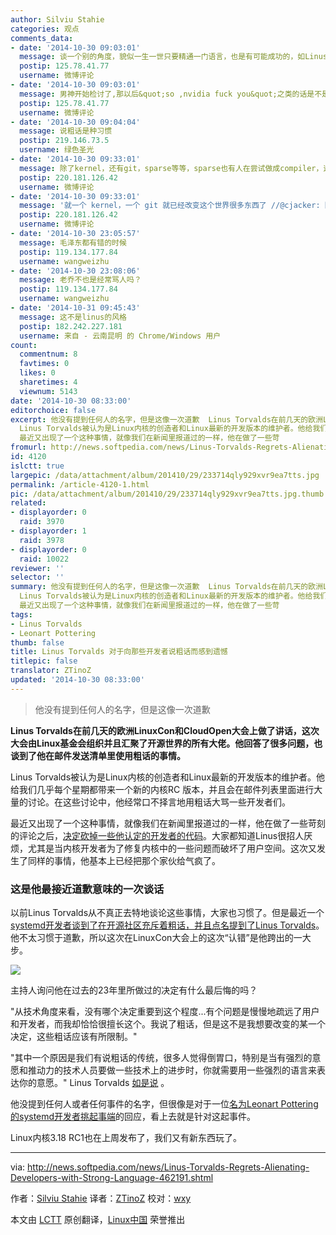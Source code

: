 ```yaml
---
author: Silviu Stahie
categories: 观点
comments_data:
- date: '2014-10-30 09:03:01'
  message: 谈一个别的角度，貌似一生一世只要精通一门语言，也是有可能成功的，如Linus...
  postip: 125.78.41.77
  username: 微博评论
- date: '2014-10-30 09:03:01'
  message: 男神开始检讨了,那以后&quot;so ,nvidia fuck you&quot;之类的话是不是就听不到了?
  postip: 125.78.41.77
  username: 微博评论
- date: '2014-10-30 09:04:04'
  message: 说粗话是种习惯
  postip: 219.146.73.5
  username: 绿色圣光
- date: '2014-10-30 09:33:01'
  message: 除了kernel，还有git，sparse等等，sparse也有人在尝试做成compiler，这样级别的coder有点个性也很正常。
  postip: 220.181.126.42
  username: 微博评论
- date: '2014-10-30 09:33:01'
  message: '就一个 kernel，一个 git 就已经改变这个世界很多东西了 //@cjacker: 除了kernel，还有git，sparse等等，sparse也有人在尝试做成compiler，这样级别的coder有点个性也很正常。'
  postip: 220.181.126.42
  username: 微博评论
- date: '2014-10-30 23:05:57'
  message: 毛泽东都有错的时候
  postip: 119.134.177.84
  username: wangweizhu
- date: '2014-10-30 23:08:06'
  message: 老乔不也是经常骂人吗？
  postip: 119.134.177.84
  username: wangweizhu
- date: '2014-10-31 09:45:43'
  message: 这不是linus的风格
  postip: 182.242.227.181
  username: 来自 - 云南昆明 的 Chrome/Windows 用户
count:
  commentnum: 8
  favtimes: 0
  likes: 0
  sharetimes: 4
  viewnum: 5143
date: '2014-10-30 08:33:00'
editorchoice: false
excerpt: 他没有提到任何人的名字，但是这像一次道歉  Linus Torvalds在前几天的欧洲LinuxCon和CloudOpen大会上做了讲话，这次大会由Linux基金会组织并且汇聚了开源世界的所有大佬。他回答了很多问题，也谈到了他在邮件发送清单里使用粗话的事情。
  Linus Torvalds被认为是Linux内核的创造者和Linux最新的开发版本的维护者。他给我们几乎每个星期都带来一个新的内核RC 版本，并且会在邮件列表里面进行大量的讨论。在这些讨论中，他经常口不择言地用粗话大骂一些开发者们。
  最近又出现了一个这种事情，就像我们在新闻里报道过的一样，他在做了一些苛
fromurl: http://news.softpedia.com/news/Linus-Torvalds-Regrets-Alienating-Developers-with-Strong-Language-462191.shtml
id: 4120
islctt: true
largepic: /data/attachment/album/201410/29/233714qly929xvr9ea7tts.jpg
permalink: /article-4120-1.html
pic: /data/attachment/album/201410/29/233714qly929xvr9ea7tts.jpg.thumb.jpg
related:
- displayorder: 0
  raid: 3970
- displayorder: 1
  raid: 3978
- displayorder: 0
  raid: 10022
reviewer: ''
selector: ''
summary: 他没有提到任何人的名字，但是这像一次道歉  Linus Torvalds在前几天的欧洲LinuxCon和CloudOpen大会上做了讲话，这次大会由Linux基金会组织并且汇聚了开源世界的所有大佬。他回答了很多问题，也谈到了他在邮件发送清单里使用粗话的事情。
  Linus Torvalds被认为是Linux内核的创造者和Linux最新的开发版本的维护者。他给我们几乎每个星期都带来一个新的内核RC 版本，并且会在邮件列表里面进行大量的讨论。在这些讨论中，他经常口不择言地用粗话大骂一些开发者们。
  最近又出现了一个这种事情，就像我们在新闻里报道过的一样，他在做了一些苛
tags:
- Linus Torvalds
- Leonart Pottering
thumb: false
title: Linus Torvalds 对于向那些开发者说粗话而感到遗憾
titlepic: false
translator: ZTinoZ
updated: '2014-10-30 08:33:00'
---
```



> 
> 他没有提到任何人的名字，但是这像一次道歉
> 
> 
> 


**Linus Torvalds在前几天的欧洲LinuxCon和CloudOpen大会上做了讲话，这次大会由Linux基金会组织并且汇聚了开源世界的所有大佬。他回答了很多问题，也谈到了他在邮件发送清单里使用粗话的事情。**


Linus Torvalds被认为是Linux内核的创造者和Linux最新的开发版本的维护者。他给我们几乎每个星期都带来一个新的内核RC 版本，并且会在邮件列表里面进行大量的讨论。在这些讨论中，他经常口不择言地用粗话大骂一些开发者们。


最近又出现了一个这种事情，就像我们在新闻里报道过的一样，他在做了一些苛刻的评论之后，[决定砍掉一些他认定的开发者的代码](http://news.softpedia.com/news/Linus-Torvalds-Block-All-Code-from-Systemd-Developer-for-the-Linux-Kernel-435714.shtml)。大家都知道Linus很招人厌烦，尤其是当内核开发者为了修复内核中的一些问题而破坏了用户空间。这次又发生了同样的事情，他基本上已经把那个家伙给气疯了。


### 这是他最接近道歉意味的一次谈话


以前Linus Torvalds从不真正去特地谈论这些事情，大家也习惯了。但是最近一个[systemd开发者谈到了在开源社区充斥着粗话，并且点名提到了Linus Torvalds](http://linux.cn/article-3978-1.html)。他不太习惯于道歉，所以这次在LinuxCon大会上的这次“认错”是他跨出的一大步。


![](/data/attachment/album/201410/29/233714qly929xvr9ea7tts.jpg)


主持人询问他在过去的23年里所做过的决定有什么最后悔的吗？


"从技术角度来看，没有哪个决定重要到这个程度...有个问题是慢慢地疏远了用户和开发者，而我却恰恰很擅长这个。我说了粗话，但是这不是我想要改变的某一个决定，这些粗话应该有所限制。"


"其中一个原因是我们有说粗话的传统，很多人觉得倒胃口，特别是当有强烈的意愿和推动力的技术人员要做一些技术上的进步时，你就需要用一些强烈的语言来表达你的意愿。" Linus Torvalds [如是说](http://www.linux.com/news/featured-blogs/200-libby-clark/791788-linus-torvalds-best-quotes-from-linuxcon-europe-2014) 。


他没提到任何人或者任何事件的名字，但很像是对于一位[名为Leonart Pottering的systemd开发者挑起事端](http://linux.cn/article-3978-1.html)的回应，看上去就是针对这起事件。


Linux内核3.18 RC1也在上周发布了，我们又有新东西玩了。




---


via: <http://news.softpedia.com/news/Linus-Torvalds-Regrets-Alienating-Developers-with-Strong-Language-462191.shtml>


作者：[Silviu Stahie](http://news.softpedia.com/editors/browse/silviu-stahie) 译者：[ZTinoZ](https://github.com/ZTinoZ) 校对：[wxy](https://github.com/wxy)


本文由 [LCTT](https://github.com/LCTT/TranslateProject) 原创翻译，[Linux中国](http://linux.cn/) 荣誉推出